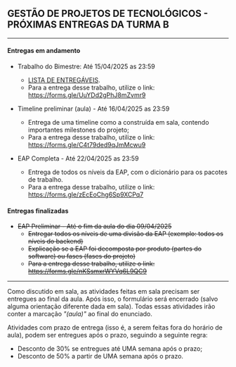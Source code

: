 ## GESTÃO DE PROJETOS DE TECNOLÓGICOS - PRÓXIMAS ENTREGAS DA TURMA B
___

#### Entregas em andamento

- Trabalho do Bimestre: Até 15/04/2025 as 23:59
    + [LISTA DE ENTREGÁVEIS](https://github.com/biazottoj/unicesumar2025/blob/main/gest%C3%A3o%20de%20projetos%20tecnol%C3%B3gicos/atividades/Entrega%20do%20Projeto%20Gerenciamento%20de%20projetos%20Tecnolo%CC%81gicos%20-%20Primeiro%20Bimestre%20-%202025.pdf). 
    + Para a entrega desse trabalho, utilize o link: https://forms.gle/UuYDd2gPhJ8mZvmr9

- Timeline preliminar (aula) - Até 16/04/2025 as 23:59
    + Entrega de uma timeline como a construída em sala, contendo importantes milestones do projeto;
    + Para a entrega desse trabalho, utilize o link: https://forms.gle/C4t79ded9qJmMcwu9

- EAP Completa - Até 22/04/2025 as 23:59
    + Entrega de todos os níveis da EAP, com o dicionário para os pacotes de trabalho.
    + Para a entrega desse trabalho, utilize o link: https://forms.gle/zEcEoChg6Sp9XCPq7

#### Entregas finalizadas

- ~~EAP Preliminar - Até o fim da aula do dia 09/04/2025~~
    + ~~Entregar todos os níveis de uma divisão da EAP (exemplo: todos os níveis do backend)~~
    + ~~Explicação se a EAP foi decomposta por produto (partes do software) ou fases (fases do projeto)~~
    + ~~Para a entrega desse trabalho, utilize o link: https://forms.gle/nKSsmxrWYVq6L9QC9~~
___

Como discutido em sala, as atividades feitas em sala precisam ser entregues ao final da aula. Após isso, o formulário será encerrado (salvo alguma orientação diferente dada em sala). Todas essas atividades irão conter a marcação *"(aula)"* ao final do enunciado.

Atividades com prazo de entrega (isso é, a serem feitas fora do horário de aula), podem ser entregues após o prazo, seguindo a seguinte regra:
- Desconto de 30% se entregues até UMA semana após o prazo;
- Desconto de 50% a partir de UMA semana após o prazo. 